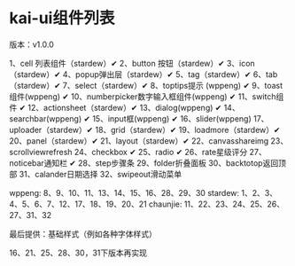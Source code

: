 # kai-ui组件列表

版本：v1.0.0

1、cell 列表组件（stardew）✔
2、button 按钮（stardew）✔
3、icon（stardew）✔
4、popup弹出层（stardew）✔
5、tag（stardew）✔
6、tab（stardew）✔
7、select（stardew）✔
8、toptips提示 (wppeng) ✔
9、toast组件(wppeng) ✔
10、numberpicker数字输入框组件(wppeng) ✔
11、switch组件 ✔
12、actionsheet（stardew）✔
13、dialog(wppeng) ✔
14、searchbar(wppeng) ✔
15、input框(wppeng) ✔
16、slider(wppeng)
17、uploader（stardew）✔
18、grid（stardew）✔
19、loadmore（stardew）✔
20、panel（stardew）✔
21、layout（stardew）✔
22、canvasshareimg
23、scrollviewrefresh
24、checkbox ✔
25、radio  ✔
26、rate星级评分
27、noticebar通知栏 ✔
28、step步骤条
29、folder折叠面板
30、backtotop返回顶部
31、calander日期选择
32、swipeout滑动菜单

wppeng:  8、9、10、11、13、14、15、16、28、29、30
stardew: 1、2、3、4、5、6、7、12、17、18、19、20、21
chaunjie: 11、22、23、24、25、26、27、31、32

最后提供：基础样式（例如各种字体样式）

16、21、25、28、30，31下版本再实现